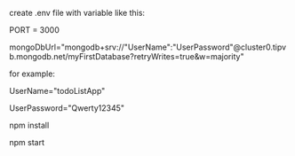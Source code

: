create .env file with variable like this:

PORT = 3000

mongoDbUrl="mongodb+srv://"UserName":"UserPassword"@cluster0.tipvb.mongodb.net/myFirstDatabase?retryWrites=true&w=majority"

for example: 

UserName="todoListApp"

UserPassword="Qwerty12345"


npm install

npm start
